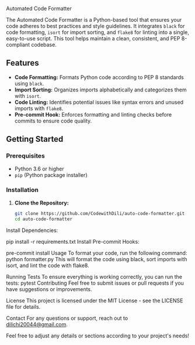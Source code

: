 Automated Code Formatter

The Automated Code Formatter is a Python-based tool that ensures your code adheres to best practices and style guidelines. It integrates `black` for code formatting, `isort` for import sorting, and `flake8` for linting into a single, easy-to-use script. This tool helps maintain a clean, consistent, and PEP 8-compliant codebase.

## Features

- **Code Formatting:** Formats Python code according to PEP 8 standards using `black`.
- **Import Sorting:** Organizes imports alphabetically and categorizes them with `isort`.
- **Code Linting:** Identifies potential issues like syntax errors and unused imports with `flake8`.
- **Pre-commit Hook:** Enforces formatting and linting checks before commits to ensure code quality.

## Getting Started

### Prerequisites

- Python 3.6 or higher
- `pip` (Python package installer)

### Installation

1. **Clone the Repository:**

   ```sh
   git clone https://github.com/CodewithDili/auto-code-formatter.git
   cd auto-code-formatter
Install Dependencies:

pip install -r requirements.txt
Install Pre-commit Hooks:

pre-commit install
Usage
To format your code, run the following command:
python formatter.py
This will format the code using black, sort imports with isort, and lint the code with flake8.

Running Tests
To ensure everything is working correctly, you can run the tests:
pytest
Contributing
Feel free to submit issues or pull requests if you have suggestions or improvements.

License
This project is licensed under the MIT License - see the LICENSE file for details.

Contact
For any questions or support, reach out to dilichi20044@gmail.com.

Feel free to adjust any details or sections according to your project's needs!





